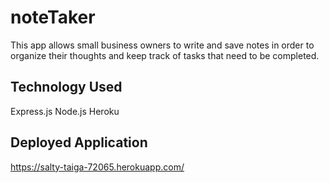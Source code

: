 # noteTaker

This app allows small business owners to write and save notes in order to organize their thoughts and keep track of tasks that need to be completed.

## Technology Used
Express.js
Node.js
Heroku

## Deployed Application
https://salty-taiga-72065.herokuapp.com/
